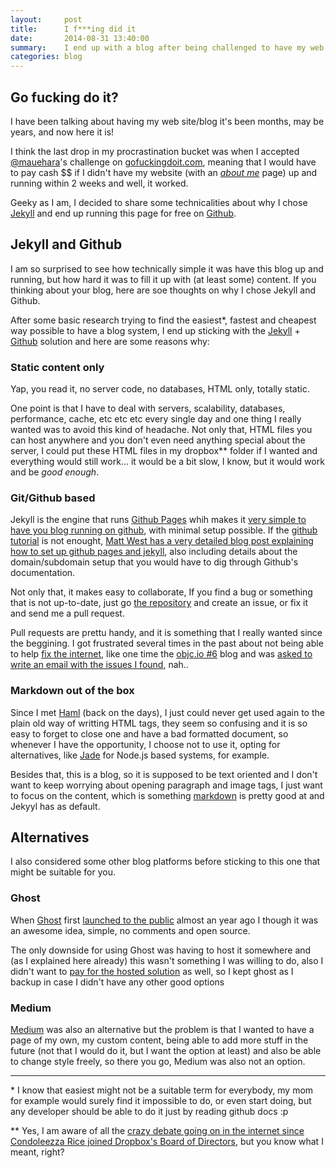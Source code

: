 ```yaml
---
layout:     post
title:      I f***ing did it
date:       2014-08-31 13:40:00
summary:    I end up with a blog after being challenged to have my web site finally up and running in two weeks
categories: blog
---
```


## Go fucking do it?

I have been talking about having my web site/blog it's been months, may be years, and now here it is!

I think the last drop in my procrastination bucket was when I accepted [@mauehara](https://twitter.com/mauehara)'s challenge on [gofuckingdoit.com](http://gofuckingdoit.com), meaning that I would have to pay cash $$ if I didn't have my website (with an [*about me*](http://felipe.sabino.me/about/) page) up and running within 2 weeks and well, it worked.

Geeky as I am, I decided to share some technicalities about why I chose [Jekyll](jekyllrb.com) and end up running this page for free on [Github](https://github.com).

## Jekyll and Github

I am so surprised to see how technically simple it was have this blog up and running, but how hard it was to fill it up with (at least some) content. If you thinking about your blog, here are soe thoughts on why I chose Jekyll and Github.

After some basic research trying to find the easiest\*, fastest and cheapest way possible to have a blog system, I end up sticking with the [Jekyll](jekyllrb.com) + [Github](https://github.com) solution and here are some reasons why:

### Static content only

Yap, you read it, no server code, no databases, HTML only, totally static.

One point is that I have to deal with servers, scalability, databases, performance, cache, etc etc etc every single day and one thing I really wanted was to avoid this kind of headache. Not only that, HTML files you can host anywhere and you don't even need anything special about the server, I could put these HTML files in my dropbox\*\* folder if I wanted and everything would still work... it would be a bit slow, I know, but it would work and be *good enough*.

### Git/Github based

Jekyll is the engine that runs [Github Pages](https://pages.github.com) whih makes it [very simple to have you blog running on github](https://help.github.com/articles/using-jekyll-with-pages), with minimal setup possible. If the [github tutorial](https://help.github.com/articles/using-jekyll-with-pages) is not enought, [Matt West has a very detailed blog post explaining how to set up github pages and jekyll](http://blog.teamtreehouse.com/using-github-pages-to-host-your-website), also including details about the domain/subdomain setup that you would have to dig through Github's documentation.

Not only that, it makes easy to collaborate, If you find a bug or something that is not up-to-date, just go [the repository](https://github.com/felipesabino/felipesabino.github.io) and create an issue, or fix it and send me a pull request.

Pull requests are prettu handy, and it is something that I really wanted since the beggining. I got frustrated several times in the past about not being able to help [fix the internet](https://xkcd.com/386/), like one time the [objc.io #6](http://www.objc.io/issue-6/travis-ci.html) blog and was [asked to write an email with the issues I found](https://twitter.com/MattesGroeger/statuses/423221404369055744), nah..


### Markdown out of the box

Since I met [Haml](http://haml.info/) (back on the days), I just could never get used again to the plain old way of writting HTML tags, they seem so confusing and it is so easy to forget to close one and have a bad formatted document, so whenever I have the opportunity, I choose not to use it, opting for alternatives, like [Jade](http://jade-lang.com/) for Node.js based systems, for example.

Besides that, this is a blog, so it is supposed to be text oriented and I don't want to keep worrying about opening paragraph and image tags, I just want to focus on the content, which is something [markdown](http://daringfireball.net/projects/markdown/) is pretty good at and Jekyyl has as default.


## Alternatives

I also considered some other blog platforms before sticking to this one that might be suitable for you.

### Ghost

When [Ghost](https://ghost.org/) first [launched to the public](http://blog.ghost.org/public-launch/) almost an year ago I though it was an awesome idea, simple, no comments and open source.

The only downside for using Ghost was having to host it somewhere and (as I explained here already) this wasn't something I was willing to do, also I didn't want to [pay for the hosted solution](https://ghost.org/pricing/) as well, so I kept ghost as I backup in case I didn't have any other good options

### Medium

[Medium](https://medium.com/) was also an alternative but the problem is that I wanted to have a page of my own, my custom content, being able to add more stuff in the future (not that I would do it, but I want the option at least) and also be able to change style freely, so there you go, Medium was also not an option.

---

\* I know that easiest might not be a suitable term for everybody, my mom for example would surely find it impossible to do, or even start doing, but any developer should be able to do it just by reading github docs :p

\*\* Yes, I am aware of all the [crazy debate going on in the internet since Condoleezza Rice joined Dropbox's Board of Directors](http://www.drop-dropbox.com/), but you know what I meant, right?
